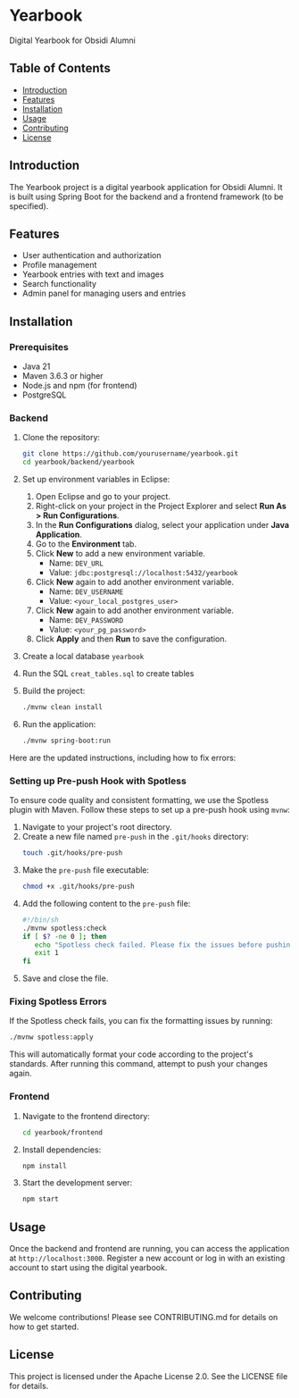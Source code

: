 # Yearbook

Digital Yearbook for Obsidi Alumni

## Table of Contents

- [Introduction](#introduction)
- [Features](#features)
- [Installation](#installation)
- [Usage](#usage)
- [Contributing](#contributing)
- [License](#license)

## Introduction

The Yearbook project is a digital yearbook application for Obsidi Alumni. It is built using Spring Boot for the backend and a frontend framework (to be specified).

## Features

- User authentication and authorization
- Profile management
- Yearbook entries with text and images
- Search functionality
- Admin panel for managing users and entries

## Installation

### Prerequisites

- Java 21
- Maven 3.6.3 or higher
- Node.js and npm (for frontend)
- PostgreSQL

### Backend

1. Clone the repository:
    ```sh
    git clone https://github.com/yourusername/yearbook.git
    cd yearbook/backend/yearbook
    ````

3. Set up environment variables in Eclipse:
    1. Open Eclipse and go to your project.
    2. Right-click on your project in the Project Explorer and select **Run As > Run Configurations**.
    3. In the **Run Configurations** dialog, select your application under **Java Application**.
    4. Go to the **Environment** tab.
    5. Click **New** to add a new environment variable.
        - Name: `DEV_URL`
        - Value: `jdbc:postgresql://localhost:5432/yearbook`
    6. Click **New** again to add another environment variable.
        - Name: `DEV_USERNAME`
        - Value: `<your_local_postgres_user>`
    7. Click **New** again to add another environment variable.
        - Name: `DEV_PASSWORD`
        - Value: `<your_pg_password>`
    8. Click **Apply** and then **Run** to save the configuration.

4. Create a local database `yearbook`

5. Run the SQL `creat_tables.sql` to create tables

6. Build the project:
    ```sh
    ./mvnw clean install
    ```

7. Run the application:
    ```sh
    ./mvnw spring-boot:run
    ```
Here are the updated instructions, including how to fix errors:

### Setting up Pre-push Hook with Spotless

To ensure code quality and consistent formatting, we use the Spotless plugin with Maven. Follow these steps to set up a pre-push hook using `mvnw`:

1. Navigate to your project's root directory.
2. Create a new file named `pre-push` in the `.git/hooks` directory:
   ```sh
   touch .git/hooks/pre-push
   ```
3. Make the `pre-push` file executable:
   ```sh
   chmod +x .git/hooks/pre-push
   ```
4. Add the following content to the `pre-push` file:
   ```sh
   #!/bin/sh
   ./mvnw spotless:check
   if [ $? -ne 0 ]; then
      echo "Spotless check failed. Please fix the issues before pushing."
      exit 1
   fi
   ```
5. Save and close the file.

### Fixing Spotless Errors

If the Spotless check fails, you can fix the formatting issues by running:
```sh
./mvnw spotless:apply
```
This will automatically format your code according to the project's standards. After running this command, attempt to push your changes again.

### Frontend

1. Navigate to the frontend directory:
    ```sh
    cd yearbook/frontend
    ```

2. Install dependencies:
    ```sh
    npm install
    ```

3. Start the development server:
    ```sh
    npm start
    ```

## Usage

Once the backend and frontend are running, you can access the application at `http://localhost:3000`. Register a new account or log in with an existing account to start using the digital yearbook.

## Contributing

We welcome contributions! Please see CONTRIBUTING.md for details on how to get started.

## License

This project is licensed under the Apache License 2.0. See the LICENSE file for details.
